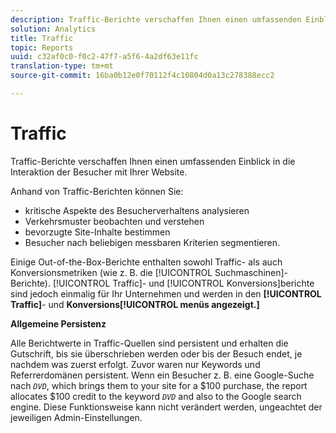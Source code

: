 ```yaml
---
description: Traffic-Berichte verschaffen Ihnen einen umfassenden Einblick in die Interaktion der Besucher mit Ihrer Website.
solution: Analytics
title: Traffic
topic: Reports
uuid: c32af0c0-f0c2-47f7-a5f6-4a2df63e11fc
translation-type: tm+mt
source-git-commit: 16ba0b12e0f70112f4c10804d0a13c278388ecc2

---
```



# Traffic

Traffic-Berichte verschaffen Ihnen einen umfassenden Einblick in die Interaktion der Besucher mit Ihrer Website.

Anhand von Traffic-Berichten können Sie:

* kritische Aspekte des Besucherverhaltens analysieren
* Verkehrsmuster beobachten und verstehen
* bevorzugte Site-Inhalte bestimmen
* Besucher nach beliebigen messbaren Kriterien segmentieren.

Einige Out-of-the-Box-Berichte enthalten sowohl Traffic- als auch Konversionsmetriken (wie z. B. die [!UICONTROL Suchmaschinen]-Berichte). [!UICONTROL Traffic]- und [!UICONTROL Konversions]berichte sind jedoch einmalig für Ihr Unternehmen und werden in den **[!UICONTROL Traffic]**- und **Konversions[!UICONTROL menüs angezeigt.]**

**Allgemeine Persistenz**

Alle Berichtwerte in Traffic-Quellen sind persistent und erhalten die Gutschrift, bis sie überschrieben werden oder bis der Besuch endet, je nachdem was zuerst erfolgt. Zuvor waren nur Keywords und Referrerdomänen persistent. Wenn ein Besucher z. B. eine Google-Suche nach      *`DVD`*, which brings them to your site for a $100 purchase, the report allocates $100 credit to the keyword *`DVD`* and also to the Google search engine. Diese Funktionsweise kann nicht verändert werden, ungeachtet der jeweiligen Admin-Einstellungen.
